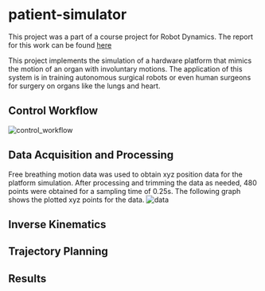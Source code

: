 # patient-simulator
This project was a part of a course project for Robot Dynamics. The report for this work can be found [here](https://drive.google.com/file/d/1gtGpLF94630I-FlDSARob_NYjZIFWMft/view?usp=sharing)

This project implements the simulation of a hardware platform that mimics the motion of an organ with involuntary motions. The application of this system is in training autonomous surgical robots or even human surgeons for surgery on organs like the lungs and heart.

## Control Workflow
![control_workflow](https://user-images.githubusercontent.com/50763889/109879822-1cef5780-7c44-11eb-998d-6a4518496200.PNG)

## Data Acquisition and Processing
Free breathing motion data was used to obtain xyz position data for the platform simulation. After processing and trimming the data as needed, 480 points were obtained for a sampling time of 0.25s. The following graph shows the plotted xyz points for the data.
![data](https://user-images.githubusercontent.com/50763889/109881159-cdaa2680-7c45-11eb-85dc-429375bad51c.PNG=119x100)


## Inverse Kinematics

## Trajectory Planning

## Results
